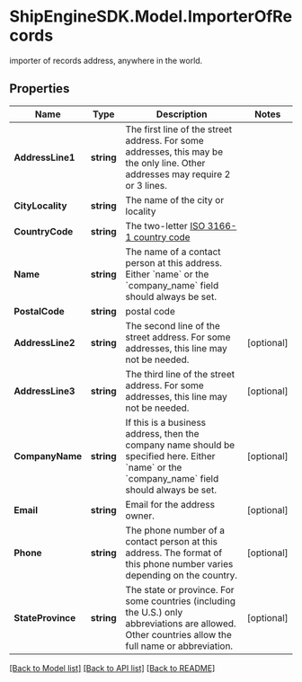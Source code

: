 # ShipEngineSDK.Model.ImporterOfRecords
importer of records address, anywhere in the world. 

## Properties

Name | Type | Description | Notes
------------ | ------------- | ------------- | -------------
**AddressLine1** | **string** | The first line of the street address.  For some addresses, this may be the only line.  Other addresses may require 2 or 3 lines.  | 
**CityLocality** | **string** | The name of the city or locality | 
**CountryCode** | **string** | The two-letter [ISO 3166-1 country code](https://en.wikipedia.org/wiki/ISO_3166-1)  | 
**Name** | **string** | The name of a contact person at this address. Either &#x60;name&#x60; or the &#x60;company_name&#x60; field should always be set.  | 
**PostalCode** | **string** | postal code | 
**AddressLine2** | **string** | The second line of the street address.  For some addresses, this line may not be needed.  | [optional] 
**AddressLine3** | **string** | The third line of the street address.  For some addresses, this line may not be needed.  | [optional] 
**CompanyName** | **string** | If this is a business address, then the company name should be specified here. Either &#x60;name&#x60; or the &#x60;company_name&#x60; field should always be set.  | [optional] 
**Email** | **string** | Email for the address owner.  | [optional] 
**Phone** | **string** | The phone number of a contact person at this address.  The format of this phone number varies depending on the country.  | [optional] 
**StateProvince** | **string** | The state or province.  For some countries (including the U.S.) only abbreviations are allowed.  Other countries allow the full name or abbreviation.  | [optional] 

[[Back to Model list]](../../README.md#documentation-for-models) [[Back to API list]](../../README.md#documentation-for-api-endpoints) [[Back to README]](../../README.md)

